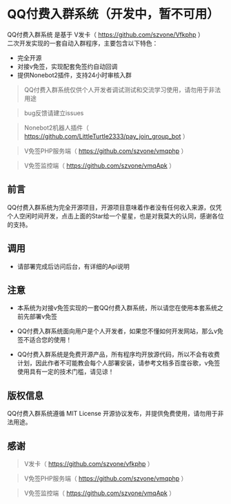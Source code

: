 
QQ付费入群系统（开发中，暂不可用）
===============
QQ付费入群系统 是基于 V发卡（ https://github.com/szvone/Vfkphp ）   
二次开发实现的一套自动入群程序，主要包含以下特色：

 + 完全开源
 + 对接v免签，实现配套免签约自动回调
 + 提供Nonebot2插件，支持24小时审核入群
 

> QQ付费入群系统仅供个人开发者调试测试和交流学习使用，请勿用于非法用途

> bug反馈请建立issues

> Nonebot2机器人插件（ https://github.com/LittleTurtle2333/pay_join_group_bot ）

> V免签PHP服务端（ https://github.com/szvone/vmqphp ）

> V免签监控端（ https://github.com/szvone/vmqApk ）
## 前言

QQ付费入群系统为完全开源项目，开源项目意味着作者没有任何收入来源，仅凭个人空闲时间开发，点击上面的Star给一个星星，也是对我莫大的认同，感谢各位的支持。

## 调用

 + 请部署完成后访问后台，有详细的Api说明
 
## 注意

  + 本系统为对接v免签实现的一套QQ付费入群系统，所以请您在使用本套系统之前先部署v免签
  
  + QQ付费入群系统面向用户是个人开发者，如果您不懂如何开发网站，那么v免签不适合您的使用！
  
  + QQ付费入群系统是免费开源产品，所有程序均开放源代码，所以不会有收费计划，因此作者不可能教会每个人部署安装，请参考文档多百度谷歌，v免签使用具有一定的技术门槛，请见谅！

## 版权信息

QQ付费入群系统遵循 MIT License 开源协议发布，并提供免费使用，请勿用于非法用途。

## 感谢
> V发卡（ https://github.com/szvone/vfkphp ）

> V免签PHP服务端（ https://github.com/szvone/vmqphp ）

> V免签监控端（ https://github.com/szvone/vmqApk ）
